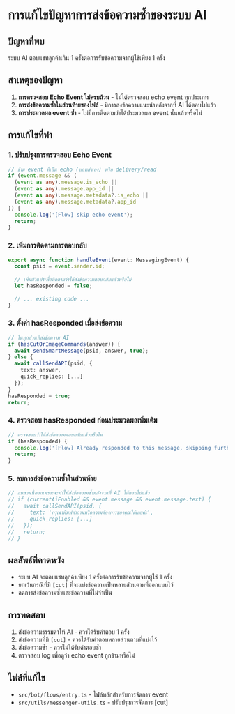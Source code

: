 # การแก้ไขปัญหาการส่งข้อความซ้ำของระบบ AI

## ปัญหาที่พบ
ระบบ AI ตอบแชทลูกค้าเกิน 1 ครั้งต่อการรับข้อความจากผู้ใช้เพียง 1 ครั้ง

## สาเหตุของปัญหา
1. **การตรวจสอบ Echo Event ไม่ครบถ้วน** - ไม่ได้ตรวจสอบ echo event ทุกประเภท
2. **การส่งข้อความซ้ำในส่วนท้ายของไฟล์** - มีการส่งข้อความแนะนำหลังจากที่ AI ได้ตอบไปแล้ว
3. **การประมวลผล event ซ้ำ** - ไม่มีการติดตามว่าได้ประมวลผล event นั้นแล้วหรือไม่

## การแก้ไขที่ทำ

### 1. ปรับปรุงการตรวจสอบ Echo Event
```typescript
// ข้าม event ที่เป็น echo (บอทส่งเอง) หรือ delivery/read
if (event.message && (
  (event as any).message.is_echo || 
  (event as any).message.app_id ||
  (event as any).message.metadata?.is_echo ||
  (event as any).message.metadata?.app_id
)) {
  console.log('[Flow] skip echo event');
  return;
}
```

### 2. เพิ่มการติดตามการตอบกลับ
```typescript
export async function handleEvent(event: MessagingEvent) {
  const psid = event.sender.id;
  
  // เพิ่มตัวแปรเพื่อติดตามว่าได้ส่งข้อความตอบกลับแล้วหรือไม่
  let hasResponded = false;
  
  // ... existing code ...
}
```

### 3. ตั้งค่า hasResponded เมื่อส่งข้อความ
```typescript
// ในทุกส่วนที่ส่งข้อความ AI
if (hasCutOrImageCommands(answer)) {
  await sendSmartMessage(psid, answer, true);
} else {
  await callSendAPI(psid, {
    text: answer,
    quick_replies: [...]
  });
}
hasResponded = true;
return;
```

### 4. ตรวจสอบ hasResponded ก่อนประมวลผลเพิ่มเติม
```typescript
// ตรวจสอบว่าได้ส่งข้อความตอบกลับแล้วหรือไม่
if (hasResponded) {
  console.log('[Flow] Already responded to this message, skipping further processing');
  return;
}
```

### 5. ลบการส่งข้อความซ้ำในส่วนท้าย
```typescript
// ลบส่วนนี้ออกเพราะจะทำให้ส่งข้อความซ้ำหลังจากที่ AI ได้ตอบไปแล้ว
// if (currentAiEnabled && event.message && event.message.text) {
//   await callSendAPI(psid, {
//     text: 'กรุณาพิมพ์คำถามหรือความต้องการของคุณได้เลยค่ะ',
//     quick_replies: [...]
//   });
//   return;
// }
```

## ผลลัพธ์ที่คาดหวัง
- ระบบ AI จะตอบแชทลูกค้าเพียง 1 ครั้งต่อการรับข้อความจากผู้ใช้ 1 ครั้ง
- ยกเว้นกรณีที่มี `[cut]` ที่จะแบ่งข้อความเป็นหลายส่วนตามที่ออกแบบไว้
- ลดการส่งข้อความซ้ำและข้อความที่ไม่จำเป็น

## การทดสอบ
1. ส่งข้อความธรรมดาให้ AI - ควรได้รับคำตอบ 1 ครั้ง
2. ส่งข้อความที่มี `[cut]` - ควรได้รับคำตอบหลายส่วนตามที่แบ่งไว้
3. ส่งข้อความซ้ำ - ควรไม่ได้รับคำตอบซ้ำ
4. ตรวจสอบ log เพื่อดูว่า echo event ถูกข้ามหรือไม่

## ไฟล์ที่แก้ไข
- `src/bot/flows/entry.ts` - ไฟล์หลักสำหรับการจัดการ event
- `src/utils/messenger-utils.ts` - ปรับปรุงการจัดการ [cut]
